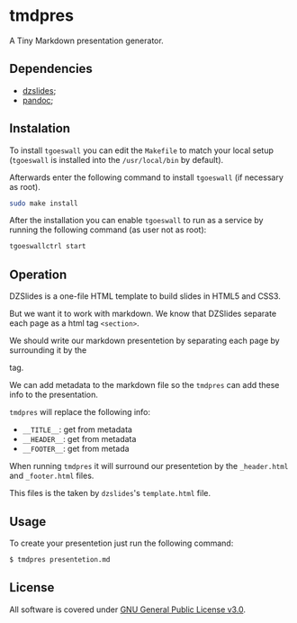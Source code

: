 # tmdpres

A Tiny Markdown presentation generator.

## Dependencies

* [dzslides](https://github.com/paulrouget/dzslides);
* [pandoc](https://pandoc.org/);

## Instalation

To install `tgoeswall` you can edit the `Makefile` to match your local setup (`tgoeswall` is installed into the `/usr/local/bin` by default).

Afterwards enter the following command to install `tgoeswall` (if necessary as root).

```bash
sudo make install
```

After the installation you can enable `tgoeswall` to run as a service by running the following command (as user not as root):

```bash
tgoeswallctrl start
```

## Operation

DZSlides is a one-file HTML template to build slides in HTML5 and CSS3.

But we want it to work with markdown. We know that DZSlides separate each page as a html tag `<section>`.

We should write our markdown presentetion by separating each page by surrounding it by the <section> tag.

We can add metadata to the markdown file so the `tmdpres` can add these info to the presentation.

`tmdpres` will replace the following info:

* `__TITLE__`: get from metadata
* `__HEADER__`: get from metadata
* `__FOOTER__`: get from metada

When running `tmdpres` it will surround our presentetion by the `_header.html` and `_footer.html` files.

This files is the taken by `dzslides`'s `template.html` file.

## Usage

To create your presentetion just run the following command:

```bash
$ tmdpres presentetion.md
```

# License

All software is covered under [GNU General Public License
v3.0](https://www.gnu.org/licenses/gpl-3.0.en.html).

